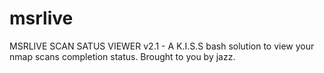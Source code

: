 # msrlive
MSRLIVE SCAN SATUS VIEWER v2.1 - A K.I.S.S bash solution to view your nmap scans completion status. Brought to you by jazz.

